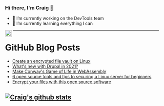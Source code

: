 ### Hi there, I'm Craig 👋

<!--
**CraigTeelFugro/CraigTeelFugro** is a ✨ _special_ ✨ repository because its `README.md` (this file) appears on your GitHub profile.

Here are some ideas to get you started:
-->

- 🔭 I’m currently working on the DevTools team
- 🌱 I’m currently learning everything I can

[<img align="left" alt="Craig Teel | LinkedIn" width="22px" src="https://cdn.jsdelivr.net/npm/simple-icons@v3/icons/linkedin.svg" />][linkedin]

---

# GitHub Blog Posts

<!-- BLOG-POST-LIST:START -->
- [Create an encrypted file vault on Linux](https://opensource.com/article/21/4/linux-encryption)
- [What&#039;s new with Drupal in 2021?](https://opensource.com/article/21/4/drupal-updates)
- [Make Conway&#039;s Game of Life in WebAssembly](https://opensource.com/article/21/4/game-life-simulation-webassembly)
- [6 open source tools and tips to securing a Linux server for beginners](https://opensource.com/article/21/4/securing-linux-servers)
- [Encrypt your files with this open source software](https://opensource.com/article/21/4/open-source-encryption)
<!-- BLOG-POST-LIST:END -->

## [![Craig's github stats](https://github-readme-stats.vercel.app/api?username=craigteelfugro)](https://github.com/anuraghazra/github-readme-stats)


[linkedin]: https://linkedin.com/in/craig-teel-b8786771
